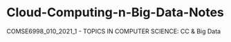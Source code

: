 # Cloud-Computing-n-Big-Data-Notes
COMSE6998_010_2021_1 - TOPICS IN COMPUTER SCIENCE: CC &amp; Big Data
